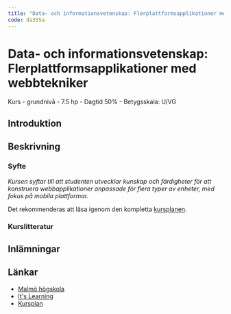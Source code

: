 ```yaml
---
title: "Data- och informationsvetenskap: Flerplattformsapplikationer med webbtekniker (7.5 hp)"
code: da355a
---
```


# Data- och informationsvetenskap: Flerplattformsapplikationer med webbtekniker

Kurs - grundnivå - 7.5 hp - Dagtid 50% - Betygsskala: U/VG

## Introduktion

## Beskrivning

### Syfte

*Kursen syftar till att studenten utvecklar kunskap och färdigheter för att konstruera webbapplikationer anpassade för flera typer av enheter, med fokus på mobila plattformar.*

Det rekommenderas att läsa igenom den kompletta [kursplanen](https://edu.mah.se/sv/Course/DA355A#Syllabus).

### Kurslitteratur

## Inlämningar


## Länkar

* [Malmö högskola](http://mah.se)
* [It's Learning](https://mah.itslearning.com/Index.aspx)
* [Kursplan](https://edu.mah.se/sv/Course/DA355A#Syllabus)
